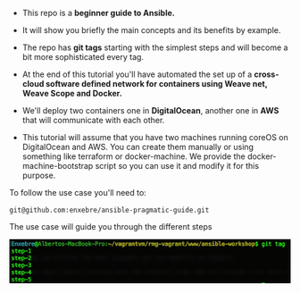 - This repo is a **beginner guide to Ansible.**

- It will show you briefly the main concepts and its benefits by example.

- The repo has **git tags** starting with the simplest steps and will become a bit more sophisticated every tag.

- At the end of this tutorial you'll have automated the set up of a **cross-cloud software defined network for containers using Weave net, Weave Scope and Docker.**

- We'll deploy two containers one in **DigitalOcean**, another one in **AWS** that will communicate with each other.

- This tutorial will assume that you have two machines running coreOS on DigitalOcean and AWS. You can create them manually or using something like terraform or docker-machine. We provide the docker-machine-bootstrap script so you can use it and modify it for this purpose.

To follow the use case you'll need to:

```
git@github.com:enxebre/ansible-pragmatic-guide.git
```

The use case will guide you through the different steps

![steps](images/tags.png)
